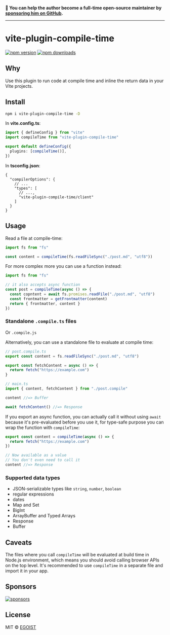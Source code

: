 **💛 You can help the author become a full-time open-source maintainer by [sponsoring him on GitHub](https://github.com/sponsors/egoist).**

---

# vite-plugin-compile-time

[![npm version](https://badgen.net/npm/v/vite-plugin-compile-time?v=2)](https://npm.im/vite-plugin-compile-time) [![npm downloads](https://badgen.net/npm/dm/vite-plugin-compile-time?v=2)](https://npm.im/vite-plugin-compile-time)

## Why

Use this plugin to run code at compile time and inline the return data in your Vite projects.

## Install

```bash
npm i vite-plugin-compile-time -D
```

In **vite.config.ts**:

```ts
import { defineConfig } from "vite"
import compileTime from "vite-plugin-compile-time"

export default defineConfig({
  plugins: [compileTime()],
})
```

In **tsconfig.json**:

```jsonc
{
  "compilerOptions": {
    // ...
    "types": [
      // ...,
      "vite-plugin-compile-time/client"
    ]
  }
}
```

## Usage

Read a file at compile-time:

```ts
import fs from "fs"

const content = compileTime(fs.readFileSync("./post.md", "utf8"))
```

For more complex more you can use a function instead:

```ts
import fs from "fs"

// it also accepts async function
const post = compileTime(async () => {
  const copntent = await fs.promises.readFile("./post.md", "utf8")
  const frontmatter = getFrontmatter(content)
  return { frontmatter, content }
})
```

### Standalone `.compile.ts` files

Or `.compile.js`

Alternatively, you can use a standalone file to evaluate at compile time:

```ts
// post.compile.ts
export const content = fs.readFileSync("./post.md", "utf8")

export const fetchContent = async () => {
  return fetch("https://example.com")
}

// main.ts
import { content, fetchContent } from "./post.compile"

content //=> Buffer

await fetchContent() //=> Response
```

If you export an async function, you can actually call it without using `await` because it's pre-evaluated before you use it, for type-safe purpose you can wrap the function with `compileTime`:

```ts
export const content = compileTime(async () => {
  return fetch("https://example.com")
})

// Now available as a value
// You don't even need to call it
content //=> Response
```

### Supported data types

- JSON-serializable types like `string`, `number`, `boolean`
- regular expressions
- dates
- Map and Set
- BigInt
- ArrayBuffer and Typed Arrays
- Response
- Buffer

## Caveats

The files where you call `compileTime` will be evaluated at build time in Node.js environment, which means you should avoid calling browser APIs on the top level. It's recommended to use `compileTime` in a separate file and import it in your app.

## Sponsors

[![sponsors](https://sponsors-images.egoist.dev/sponsors.svg)](https://github.com/sponsors/egoist)

## License

MIT &copy; [EGOIST](https://github.com/sponsors/egoist)
